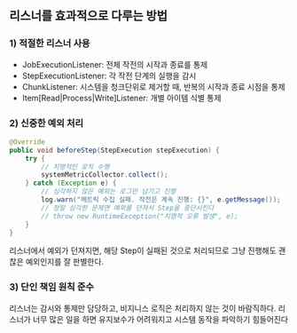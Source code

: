 ## 리스너를 효과적으로 다루는 방법

### 1) 적절한 리스너 사용

- JobExecutionListener: 전체 작전의 시작과 종료를 통제
- StepExecutionListener: 각 작전 단계의 실행을 감시
- ChunkListener: 시스템을 청크단위로 제거할 때, 반복의 시작과 종료 시점을 통제
- Item[Read|Process|Write]Listener: 개별 아이템 식별 통제

### 2) 신중한 예외 처리

```java
@Override
public void beforeStep(StepExecution stepExecution) {
    try {
        // 치명적인 로직 수행
        systemMetricCollector.collect();
    } catch (Exception e) {
        // 심각하지 않은 예외는 로그만 남기고 진행
        log.warn("메트릭 수집 실패. 작전은 계속 진행: {}", e.getMessage());
        // 정말 심각한 문제면 예외를 던져서 Step을 중단시킨다
        // throw new RuntimeException("치명적 오류 발생", e);
    }
}
```

리스너에서 예외가 던져지면, 해당 Step이 실패된 것으로 처리되므로 그냥 진행해도 괜찮은 예외인지를 잘 판별한다.

### 3) 단인 책임 원칙 준수

리스너는 감시와 통제만 담당하고, 비지니스 로직은 처리하지 않는 것이 바람직하다.
리스너가 너무 많은 일을 하면 유지보수가 어려워지고 시스템 동작을 파악하기 힘들어진다
